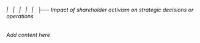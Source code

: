 ###### |   |   |   |   |   ├── Impact of shareholder activism on strategic decisions or operations

*Add content here*